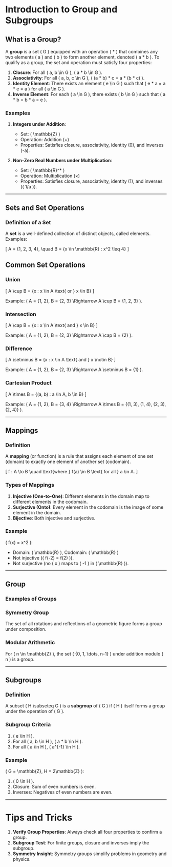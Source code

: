 # Introduction to Group and Subgroups

## What is a Group?
A **group** is a set \( G \) equipped with an operation \( * \) that combines any two elements \( a \) and \( b \) to form another element, denoted \( a * b \). To qualify as a group, the set and operation must satisfy four properties:

1. **Closure**: For all \( a, b \in G \), \( a * b \in G \).
2. **Associativity**: For all \( a, b, c \in G \), \( (a * b) * c = a * (b * c) \).
3. **Identity Element**: There exists an element \( e \in G \) such that \( e * a = a * e = a \) for all \( a \in G \).
4. **Inverse Element**: For each \( a \in G \), there exists \( b \in G \) such that \( a * b = b * a = e \).

### Examples
1. **Integers under Addition**:
   - Set: \( \mathbb{Z} \)
   - Operation: Addition (+)
   - Properties: Satisfies closure, associativity, identity (0), and inverses (-a).

2. **Non-Zero Real Numbers under Multiplication**:
   - Set: \( \mathbb{R}^* \)
   - Operation: Multiplication (×)
   - Properties: Satisfies closure, associativity, identity (1), and inverses (\( 1/a \)).

---

## Sets and Set Operations

### Definition of a Set
A **set** is a well-defined collection of distinct objects, called elements. Examples:

\[
A = \{1, 2, 3, 4\}, \quad B = \{x \in \mathbb{R} : x^2 \leq 4\}
\]

## Common Set Operations

### Union

\[
A \cup B = \{x : x \in A \text{ or } x \in B\}
\]

Example:
\( A = \{1, 2\}, B = \{2, 3\} \Rightarrow A \cup B = \{1, 2, 3\} \).

### Intersection

\[
A \cap B = \{x : x \in A \text{ and } x \in B\}
\]

Example:
\( A = \{1, 2\}, B = \{2, 3\} \Rightarrow A \cap B = \{2\} \).

### Difference

\[
A \setminus B = \{x : x \in A \text{ and } x \notin B\}
\]

Example:
\( A = \{1, 2\}, B = \{2, 3\} \Rightarrow A \setminus B = \{1\} \).

### Cartesian Product

\[
A \times B = \{(a, b) : a \in A, b \in B\}
\]

Example:
\( A = \{1, 2\}, B = \{3, 4\} \Rightarrow A \times B = \{(1, 3), (1, 4), (2, 3), (2, 4)\} \).

---

## Mappings

### Definition
A **mapping** (or function) is a rule that assigns each element of one set (domain) to exactly one element of another set (codomain).

\[
 f : A \to B \quad \text{where } f(a) \in B \text{ for all } a \in A.
\]

### Types of Mappings
1. **Injective (One-to-One)**: Different elements in the domain map to different elements in the codomain.
2. **Surjective (Onto)**: Every element in the codomain is the image of some element in the domain.
3. **Bijective**: Both injective and surjective.

### Example
\( f(x) = x^2 \):

- Domain: \( \mathbb{R} \), Codomain: \( \mathbb{R} \)
- Not injective (\( f(-2) = f(2) \)).
- Not surjective (no \( x \) maps to \( -1 \) in \( \mathbb{R} \)).

---

## Group

### Examples of Groups

### Symmetry Group
The set of all rotations and reflections of a geometric figure forms a group under composition.

### Modular Arithmetic
For \( n \in \mathbb{Z} \), the set \( \{0, 1, \dots, n-1\} \) under addition modulo \( n \) is a group.

---

## Subgroups

### Definition
A subset \( H \subseteq G \) is a **subgroup** of \( G \) if \( H \) itself forms a group under the operation of \( G \).

### Subgroup Criteria
1. \( e \in H \).
2. For all \( a, b \in H \), \( a * b \in H \).
3. For all \( a \in H \), \( a^{-1} \in H \).

### Example
\( G = \mathbb{Z}, H = 2\mathbb{Z} \):

1. \( 0 \in H \).
2. Closure: Sum of even numbers is even.
3. Inverses: Negatives of even numbers are even.

---

# Tips and Tricks

1. **Verify Group Properties**: Always check all four properties to confirm a group.
2. **Subgroup Test**: For finite groups, closure and inverses imply the subgroup.
3. **Symmetry Insight**: Symmetry groups simplify problems in geometry and physics.


